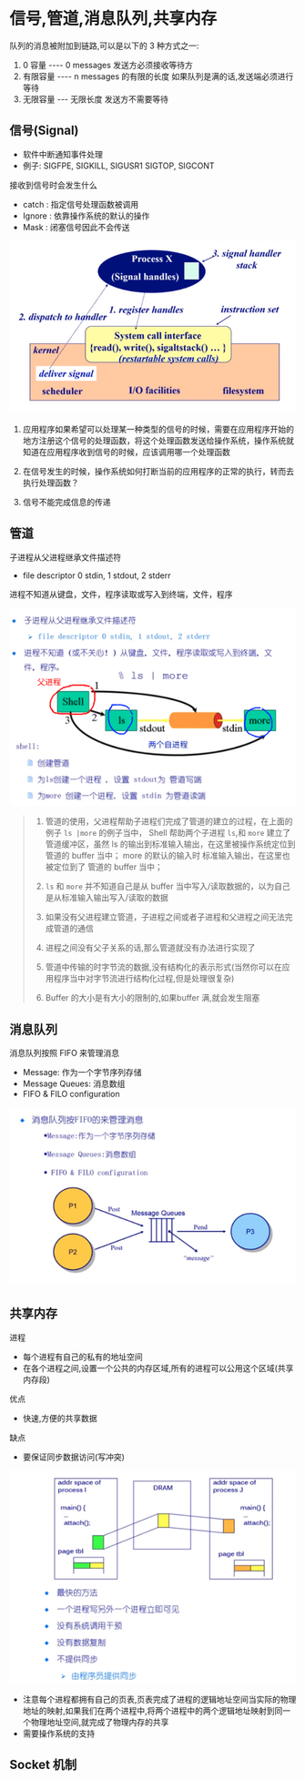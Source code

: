# 信号,管道,消息队列,共享内存

队列的消息被附加到链路,可以是以下的 3 种方式之一:

1. 0 容量 ---- 0 messages    发送方必须接收等待方
2. 有限容量 ---- n messages 的有限的长度   如果队列是满的话,发送端必须进行等待
3. 无限容量 --- 无限长度   发送方不需要等待

## 信号(Signal)

* 软件中断通知事件处理
* 例子: SIGFPE, SIGKILL, SIGUSR1 SIGTOP, SIGCONT

接收到信号时会发生什么

* catch : 指定信号处理函数被调用
* Ignore : 依靠操作系统的默认的操作
* Mask : 闭塞信号因此不会传送

![](./img/11_9_1.png)

1. 应用程序如果希望可以处理某一种类型的信号的时候，需要在应用程序开始的地方注册这个信号的处理函数，将这个处理函数发送给操作系统，操作系统就知道在应用程序收到信号的时候，应该调用哪一个处理函数

2. 在信号发生的时候，操作系统如何打断当前的应用程序的正常的执行，转而去执行处理函数？

3. 信号不能完成信息的传递



## 管道

子进程从父进程继承文件描述符

* file descriptor 0 stdin, 1 stdout, 2 stderr

进程不知道从键盘，文件，程序读取或写入到终端，文件，程序

![](./img/11_9_2.png)

> 1. 管道的使用，父进程帮助子进程们完成了管道的建立的过程，在上面的例子 ```ls |more``` 的例子当中， Shell 帮助两个子进程 ```ls```,和 ```more``` 建立了 管道缓冲区，虽然 ls 的输出到标准输入输出，在这里被操作系统定位到 管道的 buffer 当中； more 的默认的输入时 标准输入输出，在这里也被定位到了 管道的 buffer 当中；
>
> 2. ```ls``` 和 ```more``` 并不知道自己是从 buffer 当中写入/读取数据的，以为自己是从标准输入输出写入/读取的数据
> 3. 如果没有父进程建立管道，子进程之间或者子进程和父进程之间无法完成管道的通信
> 4. 进程之间没有父子关系的话,那么管道就没有办法进行实现了
> 5. 管道中传输的时字节流的数据,没有结构化的表示形式(当然你可以在应用程序当中对字节流进行结构化过程,但是处理很复杂)
> 6. Buffer 的大小是有大小的限制的,如果buffer 满,就会发生阻塞

## 消息队列

消息队列按照 FIFO 来管理消息

* Message: 作为一个字节序列存储
* Message Queues: 消息数组
* FIFO & FILO configuration

![](./img/11_9_3.png)

## 共享内存

进程

* 每个进程有自己的私有的地址空间
* 在各个进程之间,设置一个公共的内存区域,所有的进程可以公用这个区域(共享内存段)

优点

* 快速,方便的共享数据

缺点

* 要保证同步数据访问(写冲突)

![](./img/11_9_4.png)

* 注意每个进程都拥有自己的页表,页表完成了进程的逻辑地址空间当实际的物理地址的映射,如果我们在两个进程中,将两个进程中的两个逻辑地址映射到同一个物理地址空间,就完成了物理内存的共享
* 需要操作系统的支持

## Socket 机制

